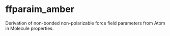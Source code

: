 # ffparaim_amber
Derivation of non-bonded non-polarizable force field parameters from Atom in Molecule properties.

